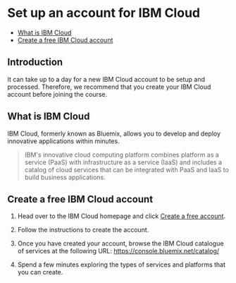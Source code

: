# Set up an account for IBM Cloud

* [What is IBM Cloud](#ibmcloud)
* [Create a free IBM Cloud account](#create-account)

## Introduction
It can take up to a day for a new IBM Cloud account to be setup and processed.  Therefore, we recommend that you create your IBM Cloud account before joining the course.

<a name="ibmcloud"></a>
## What is IBM Cloud
IBM Cloud, formerly known as Bluemix, allows you to develop and deploy innovative applications within minutes.

> IBM's innovative cloud computing platform combines platform as a service (PaaS) with infrastructure as a service (IaaS) and includes a catalog of cloud services that can be integrated with PaaS and IaaS to build business applications.

<a name="create-account"></a>
## Create a free IBM Cloud account
1. Head over to the IBM Cloud homepage and click [Create a free account](https://console.bluemix.net/).

1. Follow the instructions to create the account.

1. Once you have created your account, browse the IBM Cloud catalogue of services at the following URL: https://console.bluemix.net/catalog/

1. Spend a few minutes exploring the types of services and platforms that you can create.
